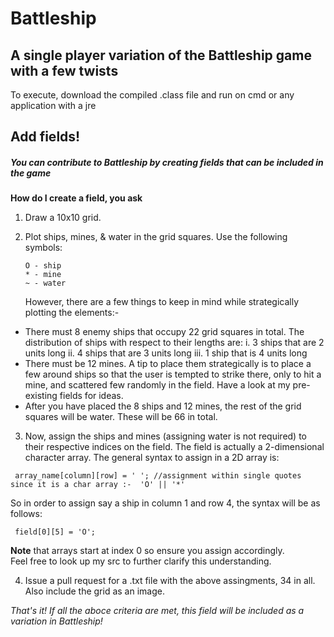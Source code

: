 # Battleship
## A single player variation of the Battleship game with a few twists

To execute, download the compiled .class file and run on cmd or any application with a jre

## Add fields!

##### You can contribute to Battleship by creating fields that can be included in the game

**How do I create a field, you ask**

1. Draw a 10x10 grid.

1. Plot ships, mines, & water in the grid squares. 
    Use the following symbols:
    ```
    O - ship
    * - mine
    ~ - water
    ```
    However, there are a few things to keep in mind while strategically plotting the elements:-
  - There must 8 enemy ships that occupy 22 grid squares in total. The distribution of ships with respect to their lengths are:
      i. 3 ships that are 2 units long
      ii. 4 ships that are 3 units long
      iii. 1 ship that is 4 units long
  - There must be 12 mines. A tip to place them strategically is to place a few around ships so that the user is tempted to strike there, only to hit a mine, and scattered few     randomly in the field. Have a look at my pre-existing fields for ideas.
  - After you have placed the 8 ships and 12 mines, the rest of the grid squares will be water. These will be 66 in total.
 
 3. Now, assign the ships and mines (assigning water is not required) to their respective indices on the field. The field is actually a 2-dimensional character array. 
    The general syntax to assign in a 2D array is:
   ```
    array_name[column][row] = ' '; //assignment within single quotes since it is a char array :-  'O' || '*'
   ```
   So in order to assign say a ship in column 1 and row 4, the syntax will be as follows:
   ```
    field[0][5] = 'O';
   ```
   **Note** that arrays start at index 0 so ensure you assign accordingly.  
   Feel free to look up my src to further clarify this understanding.
   
4. Issue a pull request for a .txt file with the above assingments, 34 in all. Also include the grid as an image.

*That's it! If all the aboce criteria are met, this field will be included as a variation in Battleship!*
